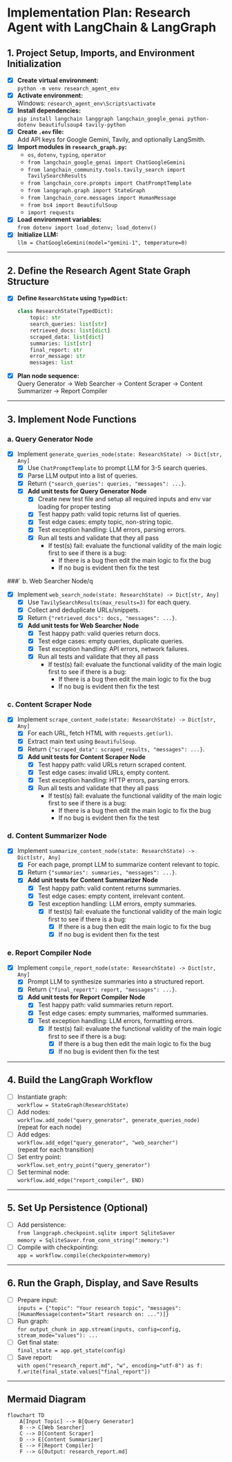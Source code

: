 # Implementation Plan: Research Agent with LangChain & LangGraph

## 1. Project Setup, Imports, and Environment Initialization

- [x] **Create virtual environment:**  
  `python -m venv research_agent_env`
- [x] **Activate environment:**  
  Windows: `research_agent_env\Scripts\activate`
- [x] **Install dependencies:**  
  `pip install langchain langgraph langchain_google_genai python-dotenv beautifulsoup4 tavily-python`
- [x] **Create `.env` file:**  
  Add API keys for Google Gemini, Tavily, and optionally LangSmith.
- [x] **Import modules in `research_graph.py`:**
  - `os`, `dotenv`, `typing`, `operator`
  - `from langchain_google_genai import ChatGoogleGemini`
  - `from langchain_community.tools.tavily_search import TavilySearchResults`
  - `from langchain_core.prompts import ChatPromptTemplate`
  - `from langgraph.graph import StateGraph`
  - `from langchain_core.messages import HumanMessage`
  - `from bs4 import BeautifulSoup`
  - `import requests`
- [x] **Load environment variables:**  
  `from dotenv import load_dotenv; load_dotenv()`
- [x] **Initialize LLM:**  
  `llm = ChatGoogleGemini(model="gemini-1", temperature=0)`

---

## 2. Define the Research Agent State Graph Structure

- [x] **Define `ResearchState` using `TypedDict`:**
  ```python
  class ResearchState(TypedDict):
      topic: str
      search_queries: list[str]
      retrieved_docs: list[dict]
      scraped_data: list[dict]
      summaries: list[str]
      final_report: str
      error_message: str
      messages: list
  ```
- [x] **Plan node sequence:**  
  Query Generator → Web Searcher → Content Scraper → Content Summarizer → Report Compiler

---

## 3. Implement Node Functions

### a. Query Generator Node

- [x] Implement `generate_queries_node(state: ResearchState) -> Dict[str, Any]`
  - [x] Use `ChatPromptTemplate` to prompt LLM for 3-5 search queries.
  - [x] Parse LLM output into a list of queries.
  - [x] Return `{"search_queries": queries, "messages": ...}`.
  - [x] **Add unit tests for Query Generator Node**
    - [x] Create new test file and setup all required inputs and env var loading for proper testing
    - [x] Test happy path: valid topic returns list of queries.
    - [x] Test edge cases: empty topic, non-string topic.
    - [x] Test exception handling: LLM errors, parsing errors.
    - [x] Run all tests and validate that they all pass
      - If test(s) fail: evaluate the functional validity of the main logic first to see if there is a bug:
        - If there is a bug then edit the main logic to fix the bug
        - If no bug is evident then fix the test

###`    b. Web Searcher Node/q
- [x] Implement `web_search_node(state: ResearchState) -> Dict[str, Any]`
  - [x] Use `TavilySearchResults(max_results=3)` for each query.
  - [x] Collect and deduplicate URLs/snippets.
  - [x] Return `{"retrieved_docs": docs, "messages": ...}`.
  - [x] **Add unit tests for Web Searcher Node**
    - [x] Test happy path: valid queries return docs.
    - [x] Test edge cases: empty queries, duplicate queries.
    - [x] Test exception handling: API errors, network failures.
    - [x] Run all tests and validate that they all pass
      - If test(s) fail: evaluate the functional validity of the main logic first to see if there is a bug:
        - If there is a bug then edit the main logic to fix the bug
        - If no bug is evident then fix the test

### c. Content Scraper Node

- [x] Implement `scrape_content_node(state: ResearchState) -> Dict[str, Any]`
  - [x] For each URL, fetch HTML with `requests.get(url)`.
  - [x] Extract main text using `BeautifulSoup`.
  - [x] Return `{"scraped_data": scraped_results, "messages": ...}`.
  - [x] **Add unit tests for Content Scraper Node**
    - [x] Test happy path: valid URLs return scraped content.
    - [x] Test edge cases: invalid URLs, empty content.
    - [x] Test exception handling: HTTP errors, parsing errors.
    - [x] Run all tests and validate that they all pass
      - If test(s) fail: evaluate the functional validity of the main logic first to see if there is a bug:
        - If there is a bug then edit the main logic to fix the bug
        - If no bug is evident then fix the test

### d. Content Summarizer Node

- [x] Implement `summarize_content_node(state: ResearchState) -> Dict[str, Any]`
  - [x] For each page, prompt LLM to summarize content relevant to topic.
  - [x] Return `{"summaries": summaries, "messages": ...}`.
  - [x] **Add unit tests for Content Summarizer Node**
    - [x] Test happy path: valid content returns summaries.
    - [x] Test edge cases: empty content, irrelevant content.
    - [x] Test exception handling: LLM errors, empty summaries.
      - [x] If test(s) fail: evaluate the functional validity of the main logic first to see if there is a bug:
        - [x] If there is a bug then edit the main logic to fix the bug
        - [x] If no bug is evident then fix the test

### e. Report Compiler Node

- [x] Implement `compile_report_node(state: ResearchState) -> Dict[str, Any]`
  - [x] Prompt LLM to synthesize summaries into a structured report.
  - [x] Return `{"final_report": report, "messages": ...}`.
  - [x] **Add unit tests for Report Compiler Node**
    - [x] Test happy path: valid summaries return report.
    - [x] Test edge cases: empty summaries, malformed summaries.
    - [x] Test exception handling: LLM errors, formatting errors.
      - [x] If test(s) fail: evaluate the functional validity of the main logic first to see if there is a bug:
        - [x] If there is a bug then edit the main logic to fix the bug
        - [x] If no bug is evident then fix the test

---

## 4. Build the LangGraph Workflow

- [ ] Instantiate graph:  
  `workflow = StateGraph(ResearchState)`
- [ ] Add nodes:  
  `workflow.add_node("query_generator", generate_queries_node)`  
  (repeat for each node)
- [ ] Add edges:  
  `workflow.add_edge("query_generator", "web_searcher")`  
  (repeat for each transition)
- [ ] Set entry point:  
  `workflow.set_entry_point("query_generator")`
- [ ] Set terminal node:  
  `workflow.add_edge("report_compiler", END)`

---

## 5. Set Up Persistence (Optional)

- [ ] Add persistence:  
  `from langgraph.checkpoint.sqlite import SqliteSaver`  
  `memory = SqliteSaver.from_conn_string(":memory:")`
- [ ] Compile with checkpointing:  
  `app = workflow.compile(checkpointer=memory)`

---

## 6. Run the Graph, Display, and Save Results

- [ ] Prepare input:  
  `inputs = {"topic": "Your research topic", "messages": [HumanMessage(content="Start research on: ...")]}`
- [ ] Run graph:  
  `for output_chunk in app.stream(inputs, config=config, stream_mode="values"): ...`
- [ ] Get final state:  
  `final_state = app.get_state(config)`
- [ ] Save report:  
  `with open("research_report.md", "w", encoding="utf-8") as f: f.write(final_state.values["final_report"])`

---

## Mermaid Diagram

```mermaid
flowchart TD
    A[Input Topic] --> B[Query Generator]
    B --> C[Web Searcher]
    C --> D[Content Scraper]
    D --> E[Content Summarizer]
    E --> F[Report Compiler]
    F --> G[Output: research_report.md]